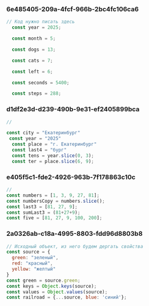 ### 6e485405-209a-4fcf-966b-2bc4fc106ca6
```js
// Код нужно писать здесь
  const year = 2025;

  const month = 5;

  const dogs = 13;

  const cats = 7;

  const left = 6;

  const seconds = 5400;

  const steps = 288;
```
### d1df2e3d-d239-490b-9e31-ef2405899bca
```js
//

const city = "Екатеринбург"
 const year = "2025"
  const place = "г. Екатеринбург"
  const last4 = "бург"
  const tens = year.slice(0, 3);
  const ter = place.slice(6, 9);
```
### e405f5c1-fde2-4926-963b-7f178863c10c
```js
//
const numbers = [1, 3, 9, 27, 81];
const numbersCopy = numbers.slice();
const last3 = [81, 27, 9];
const sumLast3 = (81+27+9);
const five = [81, 27, 9, 100, 200];
```
### 2a0326ab-c18a-4995-8803-fdd96d8803b8
```js
// Исходный объект, из него будем дергать свойства
const source = {
  green: "зеленый",
  red: "красный",
  yellow: "желтый"
}
const green = source.green;
const keys = Object.keys(source);
const values = Object.values(source);
const railroad = {...source, blue: 'синий'};

```
